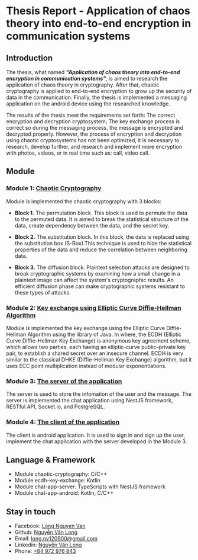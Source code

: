 # Thesis Report - Application of chaos theory into end-to-end encryption in communication systems

## Introduction

The thesis, what named <b><i>"Application of chaos theory into end-to-end encryption in communication systems"</i></b>, is aimed to research the application of chaos theory in cryptography. After that, chaotic cryptography is applied to end-to-end encryption to grow up the security of data in the communication. Finally, the thesis is implemented a messaging application on the android device using the researched knowledge.

The results of the thesis meet the requirements set forth: The correct encryption and decryption cryptosystem; The key exchange process is correct so during the messaging process, the message is encrypted and decrypted properly. However, the process of encryption and decryption using chaotic cryptosystems has not been optimized, it is necessary to research, develop further, and research and implement more encryption with photos, videos, or in real time such as: call, video call.

## Module
### Module 1: [Chaotic Cryptography](https://github.com/longbaby5512/chaotic-cryptography.git)

Module is implemented the chaotic cryptography with 3 blocks:

- <b>Block 1.</b> The permutation block. This block is used to permute the data to the permuted data. It is aimed to break the statistical structure of the data, create dependency between the data, and the secret key.

- <b>Block 2.</b> The substitution block. In this block, the data is replaced using the substitution box (S-Box).This technique is used to hide the statistical properties of the data and reduce the correlation between neighboring data.

- <b>Block 3.</b> The diffusion block. Plaintext selection attacks are designed to break cryptographic systems by examining how a small change in a plaintext image can affect the system's cryptographic results. An efficient diffusion phase can make cryptographic systems resistant to these types of attacks.

### Module 2: [Key exchange using Elliptic Curve Diffie-Hellman Algorithm](https://github.com/longbaby5512/ecdh-key-exchange.git)

Module is implemented the key exchange using the Elliptic Curve Diffie-Hellman Algorithm using the library of Java. In where, the ECDH (Elliptic Curve Diffie–Hellman Key Exchange) is anonymous key agreement scheme, which allows two parties, each having an elliptic-curve public–private key pair, to establish a shared secret over an insecure channel. ECDH is very similar to the classical DHKE (Diffie–Hellman Key Exchange) algorithm, but it uses ECC point multiplication instead of modular exponentiations.

### Module 3: [The server of the application](https://github.com/longbaby5512/chat-app-server.git)

The server is used to store the infomation of the user and the message. The server is implemented the chat application using NestJS framework, RESTful API, Socket.io, and PostgreSQL.

### Module 4: [The client of the application](https://github.com/longbaby5512/chat-app-android.git)

The client is android application. It is used to sign in and sign up the user, implement the chat application with the server developed in the Module 3.

## Language & Framework
- Module chaotic-cryptography: C/C++
- Module ecdh-key-exchange: Kotlin
- Module chat-app-server: TypeScripts with NestJS framework
- Module chat-app-android: Kotlin, C/C++

## Stay in touch
- Facebook: [Long Nguyen Van](https://www.facebook.com/longkenvy)
- Github: [Nguyễn Văn Long](https://github.com/longbaby5512)
- Email: [long.nv120900@gmail.com](mailto:long.nv120900@gmail.com)
- Linkedin: [Nguyễn Văn Long](https://www.linkedin.com/in/nguyenvanlong)
- Phone: [+84 972 976 843](tel:+84972976843)
